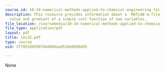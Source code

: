 ```yaml
---
course_id: 10-34-numerical-methods-applied-to-chemical-engineering-fall-2005
description: This resource provides information about a  MATLAB m-file evaluates the
  value and gradient of a simple cost function of two variables.
file_location: /coursemedia/10-34-numerical-methods-applied-to-chemical-engineering-fall-2005/3f7953d45997de8846ead510e80d9dd5_lec32.pdf
file_type: application/pdf
layout: pdf
title: lec32.pdf
type: course
uid: 3f7953d45997de8846ead510e80d9dd5

---
```

None